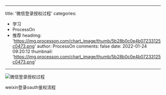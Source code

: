 
---
title: '微信登录授权过程'
categories: 
 - 学习
 - ProcessOn
 - 推荐
headimg: 'https://img.processon.com/chart_image/thumb/5b28b0c0e4b07233125c0473.png'
author: ProcessOn
comments: false
date: 2022-01-24 09:20:12
thumbnail: 'https://img.processon.com/chart_image/thumb/5b28b0c0e4b07233125c0473.png'
---

<div>   
<img class="thumb" alt="微信登录授权过程" src="https://img.processon.com/chart_image/thumb/5b28b0c0e4b07233125c0473.png" referrerpolicy="no-referrer">
<p>weixin登录oauth鉴权流程</p>  
</div>
            